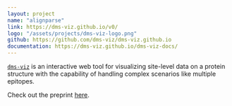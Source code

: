 ```yaml
---
layout: project
name: "alignparse"
link: https://dms-viz.github.io/v0/
logo: "/assets/projects/dms-viz-logo.png"
github: https://github.com/dms-viz/dms-viz.github.io
documentation: https://dms-viz.github.io/dms-viz-docs/
---
```


[`dms-viz`](https://dms-viz.github.io/) is an interactive web tool for visualizing site-level data on a protein structure with the capability of handling complex scenarios like multiple epitopes.

Check out the preprint [here](https://www.biorxiv.org/content/10.1101/2023.10.29.564578v1).